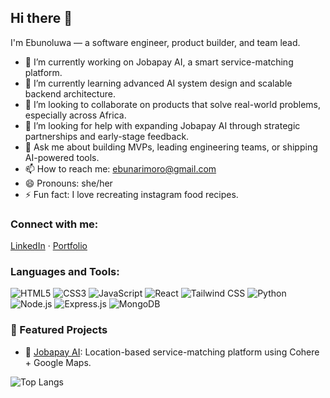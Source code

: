 ## Hi there 👋

<!--
**EbunoluwaArimoro/EbunoluwaArimoro** is a ✨ _special_ ✨ repository because its `README.md` (this file) appears on your GitHub profile.

Here are some ideas to get you started:
-->
I'm Ebunoluwa — a software engineer, product builder, and team lead.

- 🔭 I’m currently working on Jobapay AI, a smart service-matching platform.
- 🌱 I’m currently learning advanced AI system design and scalable backend architecture.
- 👯 I’m looking to collaborate on products that solve real-world problems, especially across Africa.
- 🤔 I’m looking for help with expanding Jobapay AI through strategic partnerships and early-stage feedback.
- 💬 Ask me about building MVPs, leading engineering teams, or shipping AI-powered tools.
- 📫 How to reach me: ebunarimoro@gmail.com
- 😄 Pronouns: she/her
- ⚡ Fun fact: I love recreating instagram food recipes.

### Connect with me:
[LinkedIn](https://www.linkedin.com/in/ebunoluwaarimoro) · [Portfolio](https://www.ebunoluwa-arimoro.com/)

### Languages and Tools:
![HTML5](https://img.shields.io/badge/html5-%23E34F26.svg?&style=flat&logo=html5&logoColor=white)
![CSS3](https://img.shields.io/badge/css3-%231572B6.svg?&style=flat&logo=css3&logoColor=white)
![JavaScript](https://img.shields.io/badge/javascript-%23323330.svg?&style=flat&logo=javascript&logoColor=%23F7DF1E)
![React](https://img.shields.io/badge/react-%2320232a.svg?&style=flat&logo=react&logoColor=%2361DAFB)
![Tailwind CSS](https://img.shields.io/badge/tailwindcss-%2306B6D4.svg?&style=flat&logo=tailwind-css&logoColor=white)
![Python](https://img.shields.io/badge/python-%23323330.svg?&style=flat&logo=python&logoColor=yellow)
![Node.js](https://img.shields.io/badge/node.js-%23339933.svg?&style=flat&logo=node.js&logoColor=white)
![Express.js](https://img.shields.io/badge/express.js-%23404d59.svg?&style=flat&logo=express&logoColor=white)
![MongoDB](https://img.shields.io/badge/mongodb-%2347A248.svg?&style=flat&logo=mongodb&logoColor=white)

### 🚀 Featured Projects
- 🔗 [Jobapay AI]([https://github.com/yourusername/jobapay-ai](https://github.com/EbunoluwaArimoro/jobapay-ai-service-matcher)): Location-based service-matching platform using Cohere + Google Maps.

![Top Langs](https://github-readme-stats.vercel.app/api/top-langs/?username=EbunoluwaArimoro&layout=compact)




